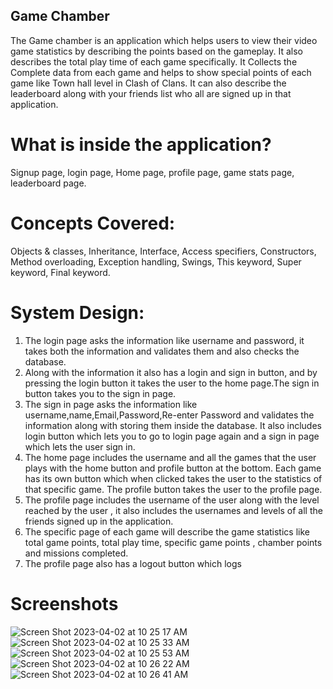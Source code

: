 ## Game Chamber

The Game chamber is an application which helps users to view their video game statistics by describing the points
based on the gameplay. It also describes the total play time of each game specifically. It Collects the Complete data
from each game and helps to show special points of each game like Town hall level in Clash of Clans. 
It can also describe the leaderboard along with your friends list who all are signed up in that
application.


# What is inside the application?
Signup page, login page, Home page, profile page, game stats page, leaderboard page.

# Concepts Covered:<br>
Objects & classes, Inheritance, Interface, Access specifiers, Constructors, Method overloading, Exception handling, Swings, This keyword,
Super keyword, Final keyword.


# System Design:
1. The login page asks the information like username and password,
it takes both the information and validates them and also checks the database.
2. Along with the information it also has a login and sign in button, and by pressing the login button it takes
the user to the home page.The sign in button takes you to the sign in page.
3. The sign in page asks the information like username,name,Email,Password,Re-enter
Password and validates the information along with storing them inside the database.
It also includes login button which lets you to go to login page again and a sign in page
which lets the user sign in.
4. The home page includes the username and all the games that the user plays with the home button and
profile button at the bottom. Each game has its own button which when clicked takes the user to the
statistics of that specific game.
The profile button takes the user to the profile page.
5. The profile page includes the username of the user along with the level reached by the user , it also includes
the usernames and levels of all the friends signed up in the application.
6. The specific page of each game will describe the game statistics like total game points, total play time,
specific game points , chamber points and missions completed.
7. The profile page also has a logout button which logs


# Screenshots

![Screen Shot 2023-04-02 at 10 25 17 AM](https://user-images.githubusercontent.com/126254197/229332311-01f6fb1a-7c51-4cbd-8cac-5c437a029881.png)<br>
![Screen Shot 2023-04-02 at 10 25 33 AM](https://user-images.githubusercontent.com/126254197/229332313-74ee52aa-8a5d-4ca5-a6af-a2d78d9eb3ee.png)<br>
![Screen Shot 2023-04-02 at 10 25 53 AM](https://user-images.githubusercontent.com/126254197/229332315-10b387e2-269e-4e11-ae7b-bb37f330008d.png)<br>
![Screen Shot 2023-04-02 at 10 26 22 AM](https://user-images.githubusercontent.com/126254197/229332318-cf524d6d-c906-4111-9816-edd1c87d5b49.png)<br>
![Screen Shot 2023-04-02 at 10 26 41 AM](https://user-images.githubusercontent.com/126254197/229332319-dd4729f9-e59a-4842-9fbe-717f65a65fc1.png)





